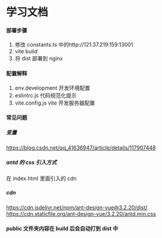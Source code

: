 # 学习文档

#### 部署步骤

1. 修改 constants.ts 中的http://121.37.219.159:13001
2. vite build
3. 将 dist 部署到 nginx

#### 配置解释

1. env.development 开发环境配置
2. eslintrc.js 代码规范化提示
3. vite.config.js vite 开发服务器配置

#### 常见问题

##### 变量

https://blog.csdn.net/qq_41636947/article/details/117907448

##### antd 的 css 引入方式

在 index.html 里面引入的 cdn

##### cdn

https://cdn.jsdelivr.net/npm/ant-design-vue@3.2.20/dist/ https://cdn.staticfile.org/ant-design-vue/3.2.20/antd.min.css

#### public 文件夹内容在 build 后会自动打到 dist 中
